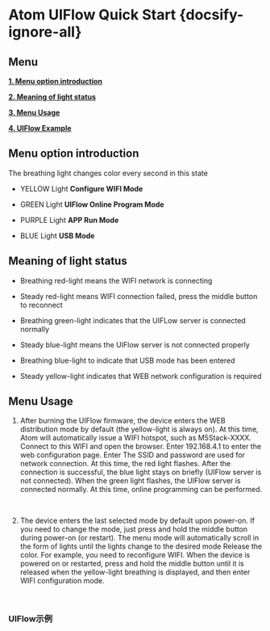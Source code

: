 # Atom UIFlow Quick Start {docsify-ignore-all}

## Menu

**[1. Menu option introduction](#Menu-option-introduction)**

**[2. Meaning of light status](#Meaning-of-light-status)**

**[3. Menu Usage](#Menu-Usage)**

**[4. UIFlow Example](#UIFlow-Example)**


## Menu option introduction

The breathing light changes color every second in this state

- YELLOW Light
**Configure WIFI Mode**

- GREEN Light
**UIFlow Online Program Mode**

- PURPLE Light
**APP Run Mode**

- BLUE Light
**USB Mode**

## Meaning of light status

- Breathing  red-light means the WIFI network is connecting

- Steady red-light means WIFI connection failed, press the middle button to reconnect

- Breathing  green-light indicates that the UIFLow server is connected normally

- Steady blue-light means the UIFlow server is not connected properly

- Breathing  blue-light to indicate that USB mode has been entered

- Steady yellow-light indicates that WEB network configuration is required 

## Menu Usage

1.	After burning the UIFlow firmware, the device enters the WEB distribution mode by default (the yellow-light is always on). At this time, Atom will automatically issue a WIFI hotspot, such as M5Stack-XXXX. Connect to this WIFI and open the browser. Enter 192.168.4.1 to enter the web configuration page. Enter The SSID and password are used for network connection. At this time, the red light flashes. After the connection is successful, the blue light stays on briefly (UIFlow server is not connected). When the green light flashes, the UIFlow server is connected normally. At this time, online programming can be performed.
<br>

2.	The device enters the last selected mode by default upon power-on. If you need to change the mode, just press and hold the middle button during power-on (or restart). The menu mode will automatically scroll in the form of lights until the lights change to the desired mode Release the color. For example, you need to reconfigure WIFI. When the device is powered on or restarted, press and hold the middle button until it is released when the yellow-light  breathing is displayed, and then enter WIFI configuration mode.
<br>

### UIFlow示例